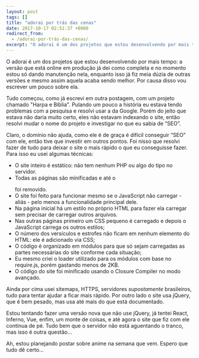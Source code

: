 ```yaml
---
layout: post
tags: []
title: "adorai por trás das cenas"
date: 2017-10-17 02:51:37 +0000
redirect_from:
  - /adorai-por-trás-das-cenas/
excerpt: "O adorai é um dos projetos que estou desenvolvendo por mais tempo: a versão que está online em produção já dei como completa e no momento..."
---
```


O adorai é um dos projetos que estou desenvolvendo por mais tempo: a versão que está online em produção já dei como completa e no momento estou só dando manutenção nela, enquanto isso já fiz meia dúzia de outras versões e mesmo assim aquela acaba sendo melhor. Por causa disso vou escrever um pouco sobre ela.

Tudo começou, como já escrevi em outra postagem, com um projeto chamado "Harpa e Bíblia". Pulando um pouco a história eu estava tendo problemas com a pesquisa e resolvi usar a da Google. Porém do jeito que estava não daria muito certo, eles não estavam indexando o site, então resolvi mudar o nome do projeto e investigar no que eu sabia de “SEO”.

Claro, o domínio não ajuda, como ele é de graça é difícil conseguir “SEO” com ele, então tive que investir em outros pontos. Foi nisso que resolvi fazer de tudo para deixar o site o mais rápido o que eu conseguisse fazer. Para isso eu usei algumas técnicas:

* O site inteiro é estático: não tem nenhum PHP ou algo do tipo no servidor.
* Todas as páginas são minificadas e até o </p> foi removido.
* O site foi feito para funcionar mesmo se o JavaScript não carregar - aliás - pelo menos a funcionalidade principal dele.
* Na página inicial há um estilo no próprio HTML para fazer ela carregar sem precisar de carregar outros arquivos.
* Nas outras páginas primeiro um CSS pequeno é carregado e depois o JavaScript carrega os outros estilos;
* O número dos versículos e estrofes não ficam em nenhum elemento do HTML: ele é adicionado via CSS;
* O código é organizado em módulos para que só sejam carregadas as partes necessárias do site conforme cada situação;
* Eu mesmo criei o loader utilizado para os módulos com base no require.js, porém gastando menos de 2KB.
* O código do site foi minificado usando o Closure Compiler no modo avançado.

Ainda por cima usei sitemaps, HTTPS, servidores *supostamente* brasileiros, tudo para tentar ajudar a ficar mais rápido. Por outro lado o site usa jQuery, que é bem pesado, mas usa até mais do que está documentado.

Estou tentando fazer uma versão nova que não use jQuery, já tentei React, Inferno, Vue, enfim, um monte de coisas, e até agora o site que fiz com ele continua de pé. Tudo bem que o servidor não está aguentando o tranco, mas isso é outra questão...

Ah, estou planejando postar sobre anime na semana que vem. Espero que tudo dê certo...